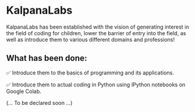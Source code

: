 # KalpanaLabs

KalpanaLabs has been established with the vision of generating interest in the field of coding for children, lower the barrier of entry into the field, as well as introduce them to various different domains and professions!

## What has been done:

✅ Introduce them to the basics of programming and its applications.

✅ Introduce them to actual coding in Python using IPython notebooks on Google Colab.

(... To be declared soon ...)
